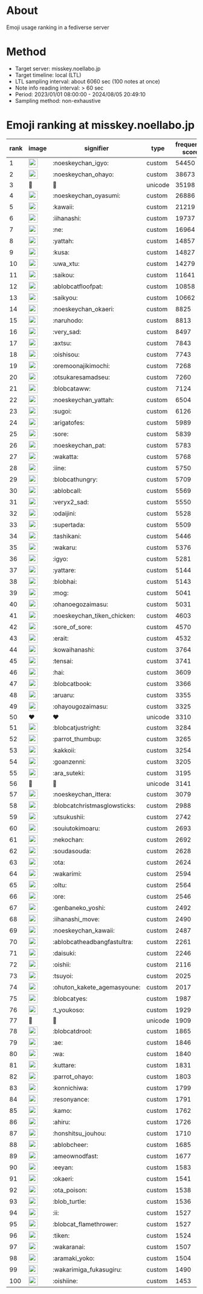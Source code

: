 # About
Emoji usage ranking in a fediverse server

# Method
- Target server: misskey.noellabo.jp
- Target timeline: local (LTL)
- LTL sampling interval: about 6060 sec (100 notes at once)
- Note info reading interval: > 60 sec
- Period: 2023/01/01 08:00:00 - 2024/08/05 20:49:10 
- Sampling method: non-exhaustive

# Emoji ranking at misskey.noellabo.jp

|rank|image|signifier|type|frequency score|
|----|----|----|----|----|
|1|<img height="24" src="https://misskey.noellabo.jp/emoji/noeskeychan_igyo.webp">|:noeskeychan_igyo:|custom|54450|
|2|<img height="24" src="https://misskey.noellabo.jp/emoji/noeskeychan_ohayo.webp">|:noeskeychan_ohayo:|custom|38673|
|3|🎉|🎉|unicode|35198|
|4|<img height="24" src="https://misskey.noellabo.jp/emoji/noeskeychan_oyasumi.webp">|:noeskeychan_oyasumi:|custom|26886|
|5|<img height="24" src="https://misskey.noellabo.jp/emoji/kawaii.webp">|:kawaii:|custom|21219|
|6|<img height="24" src="https://misskey.noellabo.jp/emoji/iihanashi.webp">|:iihanashi:|custom|19737|
|7|<img height="24" src="https://misskey.noellabo.jp/emoji/ne.webp">|:ne:|custom|16964|
|8|<img height="24" src="https://misskey.noellabo.jp/emoji/yattah.webp">|:yattah:|custom|14857|
|9|<img height="24" src="https://misskey.noellabo.jp/emoji/kusa.webp">|:kusa:|custom|14827|
|10|<img height="24" src="https://misskey.noellabo.jp/emoji/uwa_xtu.webp">|:uwa_xtu:|custom|14279|
|11|<img height="24" src="https://misskey.noellabo.jp/emoji/saikou.webp">|:saikou:|custom|11641|
|12|<img height="24" src="https://misskey.noellabo.jp/emoji/ablobcatfloofpat.webp">|:ablobcatfloofpat:|custom|10858|
|13|<img height="24" src="https://misskey.noellabo.jp/emoji/saikyou.webp">|:saikyou:|custom|10662|
|14|<img height="24" src="https://misskey.noellabo.jp/emoji/noeskeychan_okaeri.webp">|:noeskeychan_okaeri:|custom|8825|
|15|<img height="24" src="https://misskey.noellabo.jp/emoji/naruhodo.webp">|:naruhodo:|custom|8813|
|16|<img height="24" src="https://misskey.noellabo.jp/emoji/very_sad.webp">|:very_sad:|custom|8497|
|17|<img height="24" src="https://misskey.noellabo.jp/emoji/axtsu.webp">|:axtsu:|custom|7843|
|18|<img height="24" src="https://misskey.noellabo.jp/emoji/oishisou.webp">|:oishisou:|custom|7743|
|19|<img height="24" src="https://misskey.noellabo.jp/emoji/oremoonajikimochi.webp">|:oremoonajikimochi:|custom|7268|
|20|<img height="24" src="https://misskey.noellabo.jp/emoji/otsukaresamadseu.webp">|:otsukaresamadseu:|custom|7260|
|21|<img height="24" src="https://misskey.noellabo.jp/emoji/blobcataww.webp">|:blobcataww:|custom|7124|
|22|<img height="24" src="https://misskey.noellabo.jp/emoji/noeskeychan_yattah.webp">|:noeskeychan_yattah:|custom|6504|
|23|<img height="24" src="https://misskey.noellabo.jp/emoji/sugoi.webp">|:sugoi:|custom|6126|
|24|<img height="24" src="https://misskey.noellabo.jp/emoji/arigatofes.webp">|:arigatofes:|custom|5989|
|25|<img height="24" src="https://misskey.noellabo.jp/emoji/sore.webp">|:sore:|custom|5839|
|26|<img height="24" src="https://misskey.noellabo.jp/emoji/noeskeychan_pat.webp">|:noeskeychan_pat:|custom|5783|
|27|<img height="24" src="https://misskey.noellabo.jp/emoji/wakatta.webp">|:wakatta:|custom|5768|
|28|<img height="24" src="https://misskey.noellabo.jp/emoji/iine.webp">|:iine:|custom|5750|
|29|<img height="24" src="https://misskey.noellabo.jp/emoji/blobcathungry.webp">|:blobcathungry:|custom|5709|
|30|<img height="24" src="https://misskey.noellabo.jp/emoji/ablobcall.webp">|:ablobcall:|custom|5569|
|31|<img height="24" src="https://misskey.noellabo.jp/emoji/veryx2_sad.webp">|:veryx2_sad:|custom|5550|
|32|<img height="24" src="https://misskey.noellabo.jp/emoji/odaijini.webp">|:odaijini:|custom|5528|
|33|<img height="24" src="https://misskey.noellabo.jp/emoji/supertada.webp">|:supertada:|custom|5509|
|34|<img height="24" src="https://misskey.noellabo.jp/emoji/tashikani.webp">|:tashikani:|custom|5446|
|35|<img height="24" src="https://misskey.noellabo.jp/emoji/wakaru.webp">|:wakaru:|custom|5376|
|36|<img height="24" src="https://misskey.noellabo.jp/emoji/igyo.webp">|:igyo:|custom|5281|
|37|<img height="24" src="https://misskey.noellabo.jp/emoji/yattare.webp">|:yattare:|custom|5144|
|38|<img height="24" src="https://misskey.noellabo.jp/emoji/blobhai.webp">|:blobhai:|custom|5143|
|39|<img height="24" src="https://misskey.noellabo.jp/emoji/mog.webp">|:mog:|custom|5041|
|40|<img height="24" src="https://misskey.noellabo.jp/emoji/ohanoegozaimasu.webp">|:ohanoegozaimasu:|custom|5031|
|41|<img height="24" src="https://misskey.noellabo.jp/emoji/noeskeychan_tiken_chicken.webp">|:noeskeychan_tiken_chicken:|custom|4603|
|42|<img height="24" src="https://misskey.noellabo.jp/emoji/sore_of_sore.webp">|:sore_of_sore:|custom|4570|
|43|<img height="24" src="https://misskey.noellabo.jp/emoji/erait.webp">|:erait:|custom|4532|
|44|<img height="24" src="https://misskey.noellabo.jp/emoji/kowaihanashi.webp">|:kowaihanashi:|custom|3764|
|45|<img height="24" src="https://misskey.noellabo.jp/emoji/tensai.webp">|:tensai:|custom|3741|
|46|<img height="24" src="https://misskey.noellabo.jp/emoji/hai.webp">|:hai:|custom|3609|
|47|<img height="24" src="https://misskey.noellabo.jp/emoji/blobcatbook.webp">|:blobcatbook:|custom|3366|
|48|<img height="24" src="https://misskey.noellabo.jp/emoji/aruaru.webp">|:aruaru:|custom|3355|
|49|<img height="24" src="https://misskey.noellabo.jp/emoji/ohayougozaimasu.webp">|:ohayougozaimasu:|custom|3325|
|50|❤|❤|unicode|3310|
|51|<img height="24" src="https://misskey.noellabo.jp/emoji/blobcatjustright.webp">|:blobcatjustright:|custom|3284|
|52|<img height="24" src="https://misskey.noellabo.jp/emoji/parrot_thumbup.webp">|:parrot_thumbup:|custom|3265|
|53|<img height="24" src="https://misskey.noellabo.jp/emoji/kakkoii.webp">|:kakkoii:|custom|3254|
|54|<img height="24" src="https://misskey.noellabo.jp/emoji/goanzenni.webp">|:goanzenni:|custom|3205|
|55|<img height="24" src="https://misskey.noellabo.jp/emoji/ara_suteki.webp">|:ara_suteki:|custom|3195|
|56|🍗|🍗|unicode|3141|
|57|<img height="24" src="https://misskey.noellabo.jp/emoji/noeskeychan_ittera.webp">|:noeskeychan_ittera:|custom|3079|
|58|<img height="24" src="https://misskey.noellabo.jp/emoji/blobcatchristmasglowsticks.webp">|:blobcatchristmasglowsticks:|custom|2988|
|59|<img height="24" src="https://misskey.noellabo.jp/emoji/utsukushii.webp">|:utsukushii:|custom|2742|
|60|<img height="24" src="https://misskey.noellabo.jp/emoji/souiutokimoaru.webp">|:souiutokimoaru:|custom|2693|
|61|<img height="24" src="https://misskey.noellabo.jp/emoji/nekochan.webp">|:nekochan:|custom|2692|
|62|<img height="24" src="https://misskey.noellabo.jp/emoji/soudasouda.webp">|:soudasouda:|custom|2628|
|63|<img height="24" src="https://misskey.noellabo.jp/emoji/ota.webp">|:ota:|custom|2624|
|64|<img height="24" src="https://misskey.noellabo.jp/emoji/wakarimi.webp">|:wakarimi:|custom|2594|
|65|<img height="24" src="https://misskey.noellabo.jp/emoji/oltu.webp">|:oltu:|custom|2564|
|66|<img height="24" src="https://misskey.noellabo.jp/emoji/ore.webp">|:ore:|custom|2546|
|67|<img height="24" src="https://misskey.noellabo.jp/emoji/genbaneko_yoshi.webp">|:genbaneko_yoshi:|custom|2492|
|68|<img height="24" src="https://misskey.noellabo.jp/emoji/iihanashi_move.webp">|:iihanashi_move:|custom|2490|
|69|<img height="24" src="https://misskey.noellabo.jp/emoji/noeskeychan_kawaii.webp">|:noeskeychan_kawaii:|custom|2487|
|70|<img height="24" src="https://misskey.noellabo.jp/emoji/ablobcatheadbangfastultra.webp">|:ablobcatheadbangfastultra:|custom|2261|
|71|<img height="24" src="https://misskey.noellabo.jp/emoji/daisuki.webp">|:daisuki:|custom|2246|
|72|<img height="24" src="https://misskey.noellabo.jp/emoji/oishii.webp">|:oishii:|custom|2116|
|73|<img height="24" src="https://misskey.noellabo.jp/emoji/tsuyoi.webp">|:tsuyoi:|custom|2025|
|74|<img height="24" src="https://misskey.noellabo.jp/emoji/ohuton_kakete_agemasyoune.webp">|:ohuton_kakete_agemasyoune:|custom|2017|
|75|<img height="24" src="https://misskey.noellabo.jp/emoji/blobcatyes.webp">|:blobcatyes:|custom|1987|
|76|<img height="24" src="https://misskey.noellabo.jp/emoji/t_youkoso.webp">|:t_youkoso:|custom|1929|
|77|👀|👀|unicode|1909|
|78|<img height="24" src="https://misskey.noellabo.jp/emoji/blobcatdrool.webp">|:blobcatdrool:|custom|1865|
|79|<img height="24" src="https://misskey.noellabo.jp/emoji/ae.webp">|:ae:|custom|1846|
|80|<img height="24" src="https://misskey.noellabo.jp/emoji/wa.webp">|:wa:|custom|1840|
|81|<img height="24" src="https://misskey.noellabo.jp/emoji/kuttare.webp">|:kuttare:|custom|1831|
|82|<img height="24" src="https://misskey.noellabo.jp/emoji/parrot_ohayo.webp">|:parrot_ohayo:|custom|1803|
|83|<img height="24" src="https://misskey.noellabo.jp/emoji/konnichiwa.webp">|:konnichiwa:|custom|1799|
|84|<img height="24" src="https://misskey.noellabo.jp/emoji/resonyance.webp">|:resonyance:|custom|1791|
|85|<img height="24" src="https://misskey.noellabo.jp/emoji/kamo.webp">|:kamo:|custom|1762|
|86|<img height="24" src="https://misskey.noellabo.jp/emoji/ahiru.webp">|:ahiru:|custom|1726|
|87|<img height="24" src="https://misskey.noellabo.jp/emoji/honshitsu_jouhou.webp">|:honshitsu_jouhou:|custom|1710|
|88|<img height="24" src="https://misskey.noellabo.jp/emoji/ablobcheer.webp">|:ablobcheer:|custom|1685|
|89|<img height="24" src="https://misskey.noellabo.jp/emoji/ameownodfast.webp">|:ameownodfast:|custom|1677|
|90|<img height="24" src="https://misskey.noellabo.jp/emoji/eeyan.webp">|:eeyan:|custom|1583|
|91|<img height="24" src="https://misskey.noellabo.jp/emoji/okaeri.webp">|:okaeri:|custom|1541|
|92|<img height="24" src="https://misskey.noellabo.jp/emoji/ota_poison.webp">|:ota_poison:|custom|1538|
|93|<img height="24" src="https://misskey.noellabo.jp/emoji/blob_turtle.webp">|:blob_turtle:|custom|1536|
|94|<img height="24" src="https://misskey.noellabo.jp/emoji/ii.webp">|:ii:|custom|1527|
|95|<img height="24" src="https://misskey.noellabo.jp/emoji/blobcat_flamethrower.webp">|:blobcat_flamethrower:|custom|1527|
|96|<img height="24" src="https://misskey.noellabo.jp/emoji/tiken.webp">|:tiken:|custom|1524|
|97|<img height="24" src="https://misskey.noellabo.jp/emoji/wakaranai.webp">|:wakaranai:|custom|1507|
|98|<img height="24" src="https://misskey.noellabo.jp/emoji/aramaki_yoko.webp">|:aramaki_yoko:|custom|1504|
|99|<img height="24" src="https://misskey.noellabo.jp/emoji/wakarimiga_fukasugiru.webp">|:wakarimiga_fukasugiru:|custom|1490|
|100|<img height="24" src="https://misskey.noellabo.jp/emoji/oishiine.webp">|:oishiine:|custom|1453|
